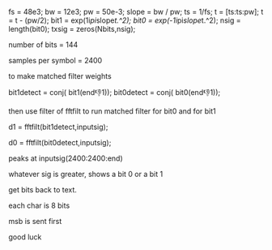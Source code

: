 fs = 48e3;
bw = 12e3;
pw = 50e-3;
slope = bw / pw;
ts = 1/fs;
t = [ts:ts:pw];
t = t - (pw/2);
bit1 = exp(1i*pi*slope*t.^2);
bit0 = exp(-1i*pi*slope*t.^2);
nsig = length(bit0);
txsig = zeros(Nbits,nsig);


number of bits = 144

samples per symbol = 2400



to make matched filter weights

bit1detect = conj( bit1(end:-1:1));
bit0detect = conj( bit0(end:-1:1));


then use filter of fftfilt to run matched filter for bit0  and for bit1


d1 = fftfilt(bit1detect,inputsig);

d0 = fftfilt(bit0detect,inputsig);


peaks at  inputsig(2400:2400:end)

whatever sig is greater, shows a bit 0   or a  bit 1

get bits back to text.

each char is 8 bits

msb is sent first


good luck




